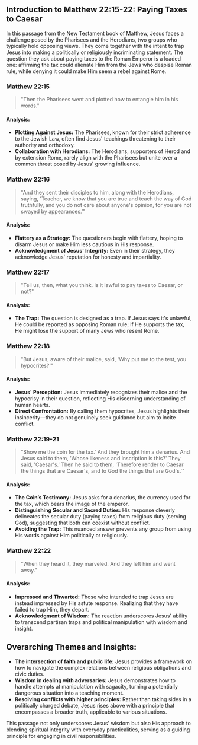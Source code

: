 ## Introduction to Matthew 22:15-22: Paying Taxes to Caesar

In this passage from the New Testament book of Matthew, Jesus faces a challenge posed by the Pharisees and the Herodians, two groups who typically hold opposing views. They come together with the intent to trap Jesus into making a politically or religiously incriminating statement. The question they ask about paying taxes to the Roman Emperor is a loaded one: affirming the tax could alienate Him from the Jews who despise Roman rule, while denying it could make Him seem a rebel against Rome.

### Matthew 22:15

> "Then the Pharisees went and plotted how to entangle him in his words."

#### Analysis:
- **Plotting Against Jesus:** The Pharisees, known for their strict adherence to the Jewish Law, often find Jesus' teachings threatening to their authority and orthodoxy.
- **Collaboration with Herodians:** The Herodians, supporters of Herod and by extension Rome, rarely align with the Pharisees but unite over a common threat posed by Jesus' growing influence.

### Matthew 22:16

> "And they sent their disciples to him, along with the Herodians, saying, 'Teacher, we know that you are true and teach the way of God truthfully, and you do not care about anyone's opinion, for you are not swayed by appearances.'"

#### Analysis:
- **Flattery as a Strategy:** The questioners begin with flattery, hoping to disarm Jesus or make Him less cautious in His response.
- **Acknowledgment of Jesus' Integrity:** Even in their strategy, they acknowledge Jesus' reputation for honesty and impartiality.

### Matthew 22:17

> "Tell us, then, what you think. Is it lawful to pay taxes to Caesar, or not?"

#### Analysis:
- **The Trap:** The question is designed as a trap. If Jesus says it's unlawful, He could be reported as opposing Roman rule; if He supports the tax, He might lose the support of many Jews who resent Rome.

### Matthew 22:18

> "But Jesus, aware of their malice, said, 'Why put me to the test, you hypocrites?'"

#### Analysis:
- **Jesus' Perception:** Jesus immediately recognizes their malice and the hypocrisy in their question, reflecting His discerning understanding of human hearts.
- **Direct Confrontation:** By calling them hypocrites, Jesus highlights their insincerity—they do not genuinely seek guidance but aim to incite conflict.

### Matthew 22:19-21

> "Show me the coin for the tax.' And they brought him a denarius. And Jesus said to them, 'Whose likeness and inscription is this?' They said, 'Caesar's.' Then he said to them, 'Therefore render to Caesar the things that are Caesar's, and to God the things that are God's.'"

#### Analysis:
- **The Coin’s Testimony:** Jesus asks for a denarius, the currency used for the tax, which bears the image of the emperor. 
- **Distinguishing Secular and Sacred Duties:** His response cleverly delineates the secular duty (paying taxes) from religious duty (serving God), suggesting that both can coexist without conflict.
- **Avoiding the Trap:** This nuanced answer prevents any group from using His words against Him politically or religiously.

### Matthew 22:22

> "When they heard it, they marveled. And they left him and went away."

#### Analysis:
- **Impressed and Thwarted:** Those who intended to trap Jesus are instead impressed by His astute response. Realizing that they have failed to trap Him, they depart.
- **Acknowledgment of Wisdom:** The reaction underscores Jesus' ability to transcend partisan traps and political manipulation with wisdom and insight.

## Overarching Themes and Insights:

- **The intersection of faith and public life:** Jesus provides a framework on how to navigate the complex relations between religious obligations and civic duties.
- **Wisdom in dealing with adversaries:** Jesus demonstrates how to handle attempts at manipulation with sagacity, turning a potentially dangerous situation into a teaching moment.
- **Resolving conflicts with higher principles:** Rather than taking sides in a politically charged debate, Jesus rises above with a principle that encompasses a broader truth, applicable to various situations.

This passage not only underscores Jesus' wisdom but also His approach to blending spiritual integrity with everyday practicalities, serving as a guiding principle for engaging in civil responsibilities.